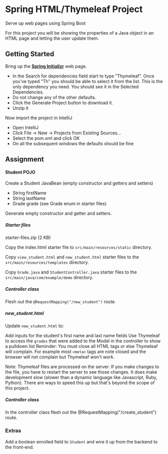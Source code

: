 # Spring HTML/Thymeleaf Project
Serve up web pages using Spring Boot

For this project you will be showing the properties of a Java object in an HTML page and letting the user update them.

## Getting Started  

Bring up the **[Spring Initializr](https://start.spring.io/)** web page.

- In the Search for dependencies field start to type "Thymeleaf". Once you've typed "Th" you should be able to select it from the list. This is the only dependency you need. You should see it in the Selected Dependencies.
- Do not change any of the other defaults.
- Click the Generate Project button to download it.
- Unzip it

Now import the project in IntelliJ

- Open IntelliJ
- Click File -> New -> Projects from Existing Sources...
- Select the pom.xml and click OK
- On all the subsequent windows the defaults should be fine

## Assignment  

#### Student POJO  

Create a Student JavaBean (empty constructor and getters and setters)

- String firstName
- String lastName
- Grade grade (see Grade enum in starter files)

Generate empty constructor and getter and setters.

##### Starter files  

starter-files.zip (2 KB)

Copy the index.html starter file to `src/main/resources/static` directory.

Copy `view_student.html` and `new_student.html` starter files to the `src/main/resources/templates` directory.

Copy `Grade.java` and `StudentController.java` starter files to the `src/main/java/com/example/demo` directory.

##### Controller class  

Flesh out the `@RequestMapping("/new_student")` route.

##### new_student.html  

Update `new_student.html` to:

Add inputs for the student's first name and last name fields
Use Thymeleaf to access the `grades` that were added to the Model in the controller to show a pulldown list
Reminder: You must close all HTML tags or else Thymeleaf will complain. For example most `<meta>` tags are note closed and the browser will not complain but Thymeleaf won't work.

Note: Thymeleaf files are processed on the server. If you make changes to the file, you have to restart the server to see those changes. It does make development slow (slower than a dynamic language like Javascript, Ruby, Python). There are ways to speed this up but that's beyond the scope of this project.

##### Controller class  

In the controller class flesh out the @RequestMapping("/create_student") route.

### Extras  

Add a boolean enrolled field to `Student` and wire it up from the backend to the front-end.